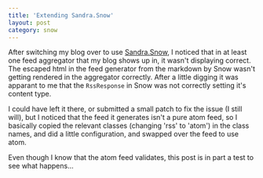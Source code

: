 ```yaml
---
title: 'Extending Sandra.Snow'
layout: post
category: snow
---
```

After switching my blog over to use [Sandra.Snow](https://github.com/Sandra/Sandra.Snow), I noticed that in at least one feed aggregator that my blog shows up in, it wasn't displaying correct. The escaped html in the feed generator from the markdown by Snow wasn't getting rendered in the aggregator correctly. After a little digging it was apparant to me that the ```RssResponse``` in Snow was not correctly setting it's content type.

I could have left it there, or submitted a small patch to fix the issue (I still will), but I noticed that the feed it generates isn't a pure atom feed, so I basically copied the relevant classes (changing 'rss' to 'atom') in the class names, and did a little configuration, and swapped over the feed to use atom.

Even though I know that the atom feed validates, this post is in part a test to see what happens...
